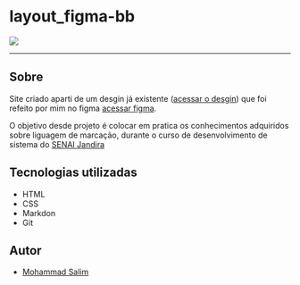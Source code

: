 # layout_figma-bb

![](./img/tela.png)

---
## Sobre
Site criado aparti de um desgin já existente ([acessar o desgin](https://www.behance.net/gallery/163969959/Chainsaw-man?tracking_source=search_projects|chainsaw+man+&l=6)) que foi refeito por mim no figma
[acessar figma](https://www.figma.com/design/AnBYUz77GgtOyHgZcajXRg/Untitled?node-id=0-1&node-type=canvas&t=BnzZ0Xm4HUE0GWO0-0).


O objetivo desde projeto é colocar em pratica os conhecimentos adquiridos sobre 
liguagem de marcação, durante o curso de desenvolvimento de sistema
do [SENAI Jandira](https://sp.senai.br/unidade/jandira/)


## Tecnologias utilizadas
- HTML
- CSS
- Markdon
- Git

## Autor
- [Mohammad Salim](https://www.linkedin.com/in/mohammad-salim-197481320/?originalSubdomain=br)